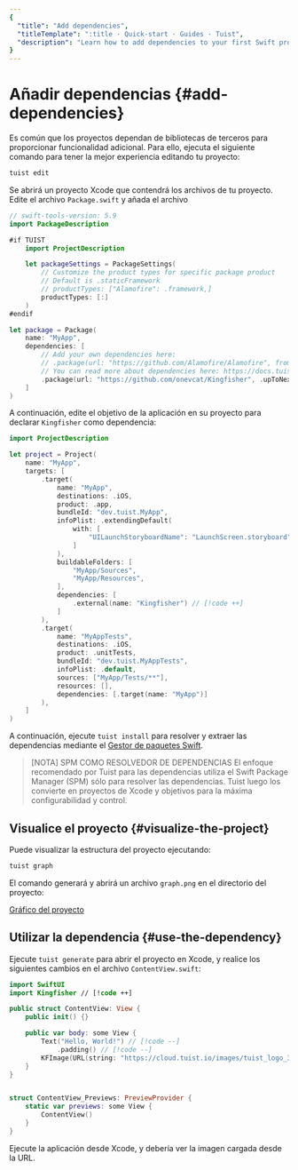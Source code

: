 ```yaml
---
{
  "title": "Add dependencies",
  "titleTemplate": ":title · Quick-start · Guides · Tuist",
  "description": "Learn how to add dependencies to your first Swift project"
}
---
```

# Añadir dependencias {#add-dependencies}

Es común que los proyectos dependan de bibliotecas de terceros para proporcionar
funcionalidad adicional. Para ello, ejecuta el siguiente comando para tener la
mejor experiencia editando tu proyecto:

```bash
tuist edit
```

Se abrirá un proyecto Xcode que contendrá los archivos de tu proyecto. Edite el
archivo `Package.swift` y añada el archivo

```swift
// swift-tools-version: 5.9
import PackageDescription

#if TUIST
    import ProjectDescription

    let packageSettings = PackageSettings(
        // Customize the product types for specific package product
        // Default is .staticFramework
        // productTypes: ["Alamofire": .framework,]
        productTypes: [:]
    )
#endif

let package = Package(
    name: "MyApp",
    dependencies: [
        // Add your own dependencies here:
        // .package(url: "https://github.com/Alamofire/Alamofire", from: "5.0.0"),
        // You can read more about dependencies here: https://docs.tuist.io/documentation/tuist/dependencies
        .package(url: "https://github.com/onevcat/Kingfisher", .upToNextMajor(from: "7.12.0")) // [!code ++]
    ]
)
```

A continuación, edite el objetivo de la aplicación en su proyecto para declarar
`Kingfisher` como dependencia:

```swift
import ProjectDescription

let project = Project(
    name: "MyApp",
    targets: [
        .target(
            name: "MyApp",
            destinations: .iOS,
            product: .app,
            bundleId: "dev.tuist.MyApp",
            infoPlist: .extendingDefault(
                with: [
                    "UILaunchStoryboardName": "LaunchScreen.storyboard",
                ]
            ),
            buildableFolders: [
                "MyApp/Sources",
                "MyApp/Resources",
            ],
            dependencies: [
                .external(name: "Kingfisher") // [!code ++]
            ]
        ),
        .target(
            name: "MyAppTests",
            destinations: .iOS,
            product: .unitTests,
            bundleId: "dev.tuist.MyAppTests",
            infoPlist: .default,
            sources: ["MyApp/Tests/**"],
            resources: [],
            dependencies: [.target(name: "MyApp")]
        ),
    ]
)
```

A continuación, ejecute `tuist install` para resolver y extraer las dependencias
mediante el [Gestor de paquetes
Swift](https://www.swift.org/documentation/package-manager/).

> [NOTA] SPM COMO RESOLVEDOR DE DEPENDENCIAS El enfoque recomendado por Tuist
> para las dependencias utiliza el Swift Package Manager (SPM) sólo para
> resolver las dependencias. Tuist luego los convierte en proyectos de Xcode y
> objetivos para la máxima configurabilidad y control.

## Visualice el proyecto {#visualize-the-project}

Puede visualizar la estructura del proyecto ejecutando:

```bash
tuist graph
```

El comando generará y abrirá un archivo `graph.png` en el directorio del
proyecto:

[Gráfico del proyecto](/images/guides/quick-start/graph.png)

## Utilizar la dependencia {#use-the-dependency}

Ejecute `tuist generate` para abrir el proyecto en Xcode, y realice los
siguientes cambios en el archivo `ContentView.swift`:

```swift
import SwiftUI
import Kingfisher // [!code ++]

public struct ContentView: View {
    public init() {}

    public var body: some View {
        Text("Hello, World!") // [!code --]
            .padding() // [!code --]
        KFImage(URL(string: "https://cloud.tuist.io/images/tuist_logo_32x32@2x.png")!) // [!code ++]
    }
}


struct ContentView_Previews: PreviewProvider {
    static var previews: some View {
        ContentView()
    }
}
```

Ejecute la aplicación desde Xcode, y debería ver la imagen cargada desde la URL.
